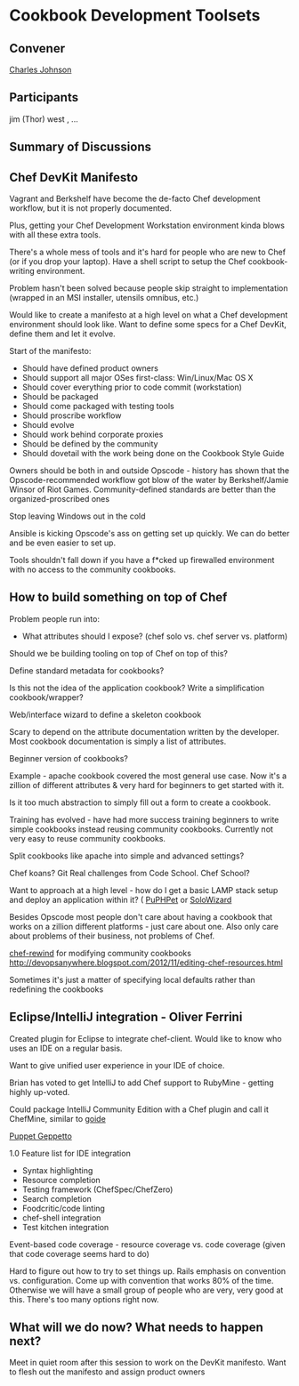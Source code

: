 Cookbook Development Toolsets
=============================

## Convener

[Charles Johnson](https://twitter.com/chipadeedoodah)

## Participants
jim (Thor) west
, ...

## Summary of Discussions

## Chef DevKit Manifesto 

Vagrant and Berkshelf have become the de-facto Chef development workflow, but it is not properly documented.

Plus, getting your Chef Development Workstation environment kinda blows with all these extra tools.

There's a whole mess of tools and it's hard for people who are new to Chef (or if you drop your laptop).  Have a shell script to setup the Chef cookbook-writing environment.

Problem hasn't been solved because people skip straight to implementation (wrapped in an MSI installer, utensils omnibus, etc.)

Would like to create a manifesto at a high level on what a Chef development environment should look like.  Want to define some specs for a Chef DevKit, define them and let it evolve.

Start of the manifesto:

* Should have defined product owners
* Should support all major OSes first-class: Win/Linux/Mac OS X
* Should cover everything prior to code commit (workstation)
* Should be packaged
* Should come packaged with testing tools
* Should proscribe workflow
* Should evolve
* Should work behind corporate proxies
* Should be defined by the community
* Should dovetail with the work being done on the Cookbook Style Guide

Owners should be both in and outside Opscode - history has shown that the Opscode-recommended workflow got blow of the water by Berkshelf/Jamie Winsor of Riot Games.  Community-defined standards are better than the organized-proscribed ones

Stop leaving Windows out in the cold

Ansible is kicking Opscode's ass on getting set up quickly.  We can do better and be even easier to set up.

Tools shouldn't fall down if you have a f*cked up firewalled environment with no access to the community cookbooks.

## How to build something on top of Chef

Problem people run into:

* What attributes should I expose? (chef solo vs. chef server vs. platform)

Should we be building tooling on top of Chef on top of this?

Define standard metadata for cookbooks?

Is this not the idea of the application cookbook?  Write a simplification cookbook/wrapper?

Web/interface wizard to define a skeleton cookbook

Scary to depend on the attribute documentation written by the developer.  Most cookbook documentation is simply a list of attributes.

Beginner version of cookbooks?

Example - apache cookbook covered the most general use case.  Now it's a zillion of different attributes & very hard for beginners to get started with it.

Is it too much abstraction to simply fill out a form to create a cookbook.

Training has evolved - have had more success training beginners to write simple cookbooks instead reusing community cookbooks.  Currently not very easy to reuse community cookbooks.

Split cookbooks like apache into simple and advanced settings?

Chef koans?  Git Real challenges from Code School.  Chef School?

Want to approach at a high level - how do I get a basic LAMP stack setup and deploy an application within it?  ( [PuPHPet](https://puphpet.com) or [SoloWizard](http://www.solowizard.com)

Besides Opscode most people don't care about having a cookbook that works on a zillion different platforms - just care about one.  Also only care about problems of their business, not problems of Chef.

[chef-rewind](https://github.com/bryanwb/chef-rewind) for modifying community cookbooks
http://devopsanywhere.blogspot.com/2012/11/editing-chef-resources.html

Sometimes it's just a matter of specifying local defaults rather than redefining the cookbooks

## Eclipse/IntelliJ integration - Oliver Ferrini

Created plugin for Eclipse to integrate chef-client.  Would like to know who uses an IDE on a regular basis.

Want to give unified user experience in your IDE of choice.

Brian has voted to get IntelliJ to add Chef support to RubyMine - getting highly up-voted.

Could package IntelliJ Community Edition with a Chef plugin and call it ChefMine, similar to [goide](http://go-ide.com/2011/08/09/goide_release_1_0_darwin.html)

[Puppet Geppetto](http://puppetlabs.com/blog/geppetto-a-puppet-ide)

1.0 Feature list for IDE integration

* Syntax highlighting
* Resource completion
* Testing framework (ChefSpec/ChefZero)
* Search completion
* Foodcritic/code linting
* chef-shell integration
* Test kitchen integration

Event-based code coverage - resource coverage vs. code coverage (given that code coverage seems hard to do)

Hard to figure out how to try to set things up.  Rails emphasis on convention vs. configuration.  Come up with convention that works 80% of the time.  Otherwise we will have a small group of people who are very, very good at this.  There's too many options right now.

## What will we do now?  What needs to happen next?

Meet in quiet room after this session to work on the DevKit manifesto.  Want to flesh out the manifesto and assign product owners
